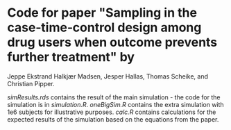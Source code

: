 # Code for paper "Sampling in the case‐time‐control design among drug users when outcome prevents further treatment" by 
Jeppe Ekstrand Halkjær Madsen, Jesper Hallas, Thomas Scheike, and Christian Pipper.

*simResults.rds* contains the result of the main simulation - the code for the simulation is in *simulation.R*.
*oneBigSim.R* contains the extra simulation with 1e6 subjects for illustrative purposes.
*calc.R* contains calculations for the expected results of the simulation based on the equations from the paper.
